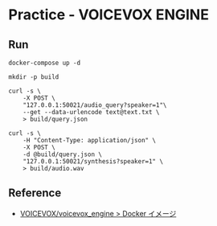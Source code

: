 # Practice - VOICEVOX ENGINE

## Run

```shell
docker-compose up -d

mkdir -p build

curl -s \
    -X POST \
    "127.0.0.1:50021/audio_query?speaker=1"\
    --get --data-urlencode text@text.txt \
    > build/query.json

curl -s \
    -H "Content-Type: application/json" \
    -X POST \
    -d @build/query.json \
    "127.0.0.1:50021/synthesis?speaker=1" \
    > build/audio.wav
```

## Reference

- [VOICEVOX/voicevox_engine > Docker イメージ](https://github.com/VOICEVOX/voicevox_engine#docker-イメージ)
